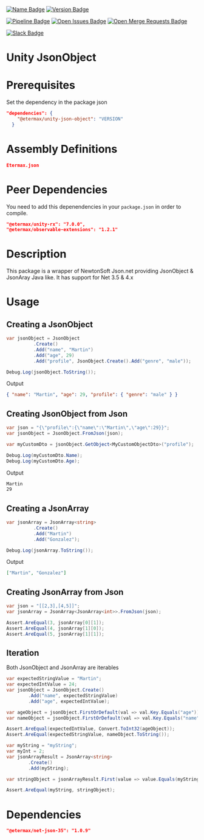 [![Name Badge][name]][name-link]
[![Version Badge][version]][version-link]

[![Pipeline Badge][pipeline]][pipeline-link]
[![Open Issues Badge][open-issues]][open-issues-link]
[![Open Merge Requests Badge][open-merge-requests]][open-merge-requests-link]

[![Slack Badge][slack]][slack-link]

[name]: https://badges.etermax.com/packageJson?key=name&label=name&color=yellow&project=unity-tools/utilities/unity-json-object
[name-link]: package.json
[version]: https://badges.etermax.com/packageJson?key=version&label=version&project=unity-tools/utilities/unity-json-object
[version-link]: package.json
[pipeline]: https://badges.etermax.com/pipeline?project=unity-tools/utilities/unity-json-object
[pipeline-link]: https://gitlab.etermax.net/unity-tools/utilities/unity-json-object/pipelines
[open-issues]: https://badges.etermax.com/open-issues?project=unity-tools/utilities/unity-json-object
[open-issues-link]: https://gitlab.etermax.net/unity-tools/utilities/unity-json-object/issues?scope=all&utf8=✓&state=opened
[open-merge-requests]: https://badges.etermax.com/open-merge-requests?project=unity-tools/utilities/unity-json-object
[open-merge-requests-link]: https://gitlab.etermax.net/unity-tools/utilities/unity-json-object/merge_requests
[slack]: https://badges.etermax.com/slack?channel=ask-platform-team
[slack-link]: https://etermax.slack.com/app_redirect?channel=ask-platform-team

# Unity JsonObject

# Prerequisites

Set the dependency in the package json

```json
"dependencies": {
    "@etermax/unity-json-object": "VERSION"
  }
```

# Assembly Definitions

```json
Etermax.json
```

# Peer Dependencies

You need to add this depenendencies in your `package.json` in order to compile.

```json
"@etermax/unity-rx": "7.0.0",
"@etermax/observable-extensions": "1.2.1"
```

# Description

This package is a wrapper of NewtonSoft Json.net providing JsonObject & JsonAray Java like.
It has support for Net 3.5 & 4.x

# Usage

## Creating a JsonObject

```csharp
var jsonObject = JsonObject
          .Create()
          .Add("name", "Martin")
          .Add("age", 29)
          .Add("profile", JsonObject.Create().Add("genre", "male"));

Debug.Log(jsonObject.ToString());
```

Output

```json
{ "name": "Martin", "age": 29, "profile": { "genre": "male" } }
```

## Creating JsonObject from Json

```csharp
var json = "{\"profile\":{\"name\":\"Martin\",\"age\":29}}";
var jsonObject = JsonObject.FromJson(json);

var myCustomDto = jsonObject.GetObject<MyCustomObjectDto>("profile");

Debug.Log(myCustomDto.Name);
Debug.Log(myCustomDto.Age);
```

Output

```bash
Martin
29
```

## Creating a JsonArray

```csharp
var jsonArray = JsonArray<string>
          .Create()
          .Add("Martin")
          .Add("Gonzalez");

Debug.Log(jsonArray.ToString());
```

Output

```json
["Martin", "Gonzalez"]
```

## Creating JsonArray from Json

```csharp
var json = "[[2,3],[4,5]]";
var jsonArray = JsonArray<JsonArray<int>>.FromJson(json);

Assert.AreEqual(3, jsonArray[0][1]);
Assert.AreEqual(4, jsonArray[1][0]);
Assert.AreEqual(5, jsonArray[1][1]);
```

## Iteration

Both JsonObject and JsonArray are iterables

```csharp
var expectedStringValue = "Martin";
var expectedIntValue = 24;
var jsonObject = JsonObject.Create()
        .Add("name", expectedStringValue)
        .Add("age", expectedIntValue);

var ageObject = jsonObject.FirstOrDefault(val => val.Key.Equals("age")).Value;
var nameObject = jsonObject.FirstOrDefault(val => val.Key.Equals("name")).Value;

Assert.AreEqual(expectedIntValue, Convert.ToInt32(ageObject));
Assert.AreEqual(expectedStringValue, nameObject.ToString());
```

```csharp
var myString = "myString";
var myInt = 2;
var jsonArrayResult = JsonArray<string>
        .Create()
        .Add(myString);

var stringObject = jsonArrayResult.First(value => value.Equals(myString));

Assert.AreEqual(myString, stringObject);
```

# Dependencies

```json
"@etermax/net-json-35": "1.0.9"
```

